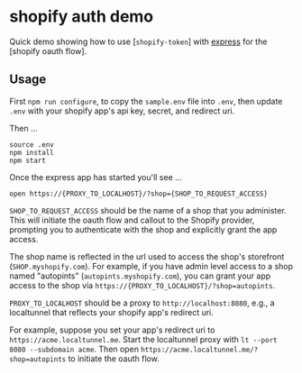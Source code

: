 # shopify auth demo

Quick demo showing how to use [`shopify-token`] with [express](https://expressjs.com) for the [shopify oauth flow].

## Usage

First `npm run configure`, to copy the `sample.env` file into `.env`, then update `.env` with your shopify app's api key, secret, and redirect uri.

Then ...
```
source .env
npm install
npm start
```

Once the express app has started you'll see ...
```
open https://{PROXY_TO_LOCALHOST}/?shop={SHOP_TO_REQUEST_ACCESS}
```

`SHOP_TO_REQUEST_ACCESS` should be the name of a shop that you administer.  This will initiate the oauth flow and callout to the Shopify provider, prompting you to authenticate with the shop and explicitly grant the app access.  

The shop name is reflected in the url used to access the shop's storefront (`SHOP.myshopify.com`).  For example, if you have admin level access to a shop named "autopints" (`autopints.myshopify.com`), you can grant your app access to the shop via `https://{PROXY_TO_LOCALHOST}/?shop=autopints`.

`PROXY_TO_LOCALHOST` should be a proxy to `http://localhost:8080`, e.g., a localtunnel that reflects your shopify app's redirect uri.

For example, suppose you set your app's redirect uri to `https://acme.localtunnel.me`.  Start the localtunnel proxy with `lt --port 8080 --subdomain acme`.  Then open `https://acme.localtunnel.me/?shop=autopints` to initiate the oauth flow.
